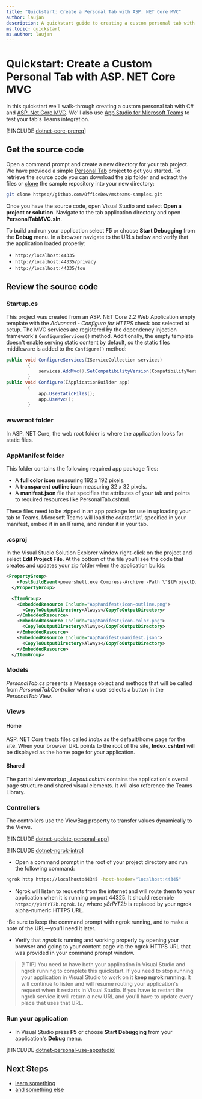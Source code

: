 ```yaml
---
title: "Quickstart: Create a Personal Tab with ASP. NET Core MVC" 
author: laujan 
description: A quickstart guide to creating a custom personal tab with ASP. NET Core MVC. 
ms.topic: quickstart 
ms.author: laujan 
---
```

# Quickstart: Create a Custom Personal Tab with ASP. NET Core MVC

In this quickstart we'll walk-through creating a custom personal tab with C# and [ASP. Net Core MVC](aspnet/core/mvc/overview?view=aspnetcore-2.2). We'll also use [App Studio for Microsoft Teams](/foo.md) to test your tab's Teams integration.

[! INCLUDE [dotnet-core-prereq](../../includes/tabs/dotnet-core-prereq.md)]

## Get the source code

Open a command prompt and create a new directory for your tab project. We have provided a simple [Personal Tab](OfficeDev/msteams-samples/samples/dotnet/tabs/PersonalTabMVC) project to get you started. To retrieve the source code you can download the zip folder and extract the files or [clone](https://help.github.com/articles/cloning-a-repository) the sample repository into your new directory:

``` bash
git clone https://github.com/OfficeDev/msteams-samples.git
```

Once you have the source code, open Visual Studio and select **Open a project or solution**. Navigate to the tab application directory and open **PersonalTabMVC.sln**.

To build and run your application select **F5** or choose **Start Debugging** from the **Debug** menu. In a browser navigate to the URLs below and verify that the application loaded properly:

* `http://localhost:44335` 
* `http://localhost:44335/privacy` 
* `http://localhost:44335/tou` 

## Review the source code

### Startup.cs

This project was created from an ASP. NET Core 2.2 Web Application empty template with the *Advanced - Configure for HTTPS* check box selected at setup. The MVC services are registered by the dependency injection framework's `ConfigureServices()` method. Additionally, the empty template doesn't enable serving static content by default, so the static files middleware is added to the `Configure()` method:

``` csharp
public void ConfigureServices(IServiceCollection services)
        {
            services.AddMvc().SetCompatibilityVersion(CompatibilityVersion.Version_2_2);
        }
public void Configure(IApplicationBuilder app)
        {
            app.UseStaticFiles();
            app.UseMvc();
        }
```

### wwwroot folder

In ASP. NET Core, the web root folder is where the application looks for static files.

### AppManifest folder

This folder contains the following required app package files:

* A **full color icon** measuring 192 x 192 pixels.
* A **transparent outline icon** measuring 32 x 32 pixels.
* A **manifest.json** file that specifies the attributes of your tab and points to required resources like PersonalTab.cshtml.

These files need to be zipped in an app package for use in uploading your tab to Teams. Microsoft Teams will load the *contentUrl*, specified in your manifest, embed it in an IFrame, and render it in your tab.

### .csproj

In the Visual Studio Solution Explorer window right-click on the project and select **Edit Project File**. At the bottom of the file you'll see the code that creates and updates your zip folder when the application builds:

``` xml
<PropertyGroup>
    <PostBuildEvent>powershell.exe Compress-Archive -Path \"$(ProjectDir)AppManifest\*\" -DestinationPath \"$(TargetDir)tab.zip\" -Force</PostBuildEvent>
  </PropertyGroup>

  <ItemGroup>
    <EmbeddedResource Include="AppManifest\icon-outline.png">
      <CopyToOutputDirectory>Always</CopyToOutputDirectory>
    </EmbeddedResource>
    <EmbeddedResource Include="AppManifest\icon-color.png">
      <CopyToOutputDirectory>Always</CopyToOutputDirectory>
    </EmbeddedResource>
    <EmbeddedResource Include="AppManifest\manifest.json">
      <CopyToOutputDirectory>Always</CopyToOutputDirectory>
    </EmbeddedResource>
  </ItemGroup>
```

### Models

*PersonalTab.cs* presents a Message object and methods that will be called from *PersonalTabController* when a user selects a button in the *PersonalTab* View.

### Views

#### Home

ASP. NET Core treats files called *Index* as the default/home page for the site. When your browser URL points to the root of the site, **Index.cshtml** will be displayed as the home page for your application.

#### Shared

The partial view markup *_Layout.cshtml* contains the application's overall page structure and shared visual elements. It will also reference the Teams Library.

### Controllers

The controllers use the ViewBag property to transfer values dynamically to the Views.

[! INCLUDE [dotnet-update-personal-app](../../includes/tabs/dotnet-update-personal-app.md)]

[! INCLUDE [dotnet-ngrok-intro](../../includes/tabs/dotnet-ngrok-intro.md)]

* Open a command prompt in the root of your project directory and run the following command:

``` bash
ngrok http https://localhost:44345 -host-header="localhost:44345"
```

* Ngrok will listen to requests from the internet and will route them to your application when it is running on port 44325.  It should resemble `https://y8rPrT2b.ngrok.io/` where *y8rPrT2b* is replaced by your ngrok alpha-numeric HTTPS URL.

-Be sure to keep the command prompt with ngrok running, and to make a note of the URL—you'll need it later.

* Verify that *ngrok* is running and working properly by opening your browser and going to your content page via the ngrok HTTPS URL that was provided in your command prompt window.

> [! TIP]
> You need to have both your application in Visual Studio and ngrok running to complete this quickstart. If you need to stop running your application in Visual Studio to work on it **keep ngrok running**. It will continue to listen and will resume routing your application's request when it restarts in Visual Studio. If you have to restart the ngrok service it will return a new URL and you'll have to update every place that uses that URL.

### Run your application

* In Visual Studio press **F5** or choose **Start Debugging** from your application's **Debug** menu.

[! INCLUDE [dotnet-personal-use-appstudio](../../includes/tabs/dotnet-personal-use-appstudio.md)]

## Next Steps

* [learn something](~/foo.md)
* [and something else](~/foo.md)

